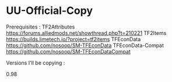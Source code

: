 # UU-Official-Copy

Prerequisites :
TF2Attributes https://forums.alliedmods.net/showthread.php?t=210221
TF2Items https://builds.limetech.io/?project=tf2items
TFEconData https://github.com/nosoop/SM-TFEconData
TFEconData-Compat https://github.com/nosoop/SM-TFEconDataCompat

Versions I'll be copying :

0.98
